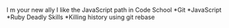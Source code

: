 I m your new ally
I like the JavaScript path in Code School
*Git
*JavaScript
*Ruby
Deadly Skills
*Killing history using git rebase

